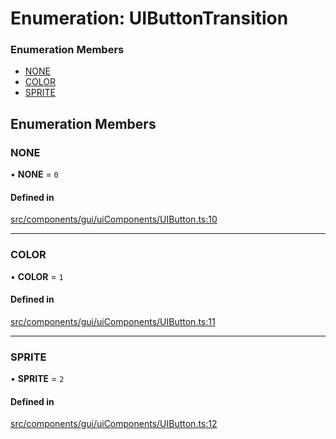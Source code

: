 # Enumeration: UIButtonTransition


### Enumeration Members

- [NONE](UIButtonTransition.md#none)
- [COLOR](UIButtonTransition.md#color)
- [SPRITE](UIButtonTransition.md#sprite)

## Enumeration Members

### NONE

• **NONE** = ``0``

#### Defined in

[src/components/gui/uiComponents/UIButton.ts:10](https://github.com/Orillusion/orillusion/blob/main/src/components/gui/uiComponents/UIButton.ts#L10)

___

### COLOR

• **COLOR** = ``1``

#### Defined in

[src/components/gui/uiComponents/UIButton.ts:11](https://github.com/Orillusion/orillusion/blob/main/src/components/gui/uiComponents/UIButton.ts#L11)

___

### SPRITE

• **SPRITE** = ``2``

#### Defined in

[src/components/gui/uiComponents/UIButton.ts:12](https://github.com/Orillusion/orillusion/blob/main/src/components/gui/uiComponents/UIButton.ts#L12)
